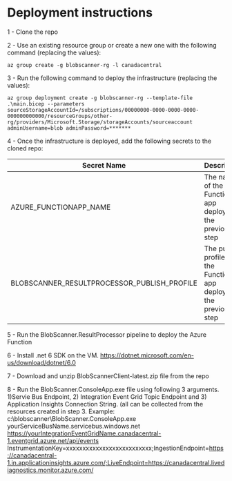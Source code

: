 # Deployment instructions

1 - Clone the repo

2 - Use an existing resource group or create a new one with the following command (replacing the values):
```
az group create -g blobscanner-rg -l canadacentral
```

3 - Run the following command to deploy the infrastructure (replacing the values):
```
az group deployment create -g blobscanner-rg --template-file .\main.bicep --parameters sourceStorageAccountId=/subscriptions/00000000-0000-0000-0000-000000000000/resourceGroups/other-rg/providers/Microsoft.Storage/storageAccounts/sourceaccount adminUsername=blob adminPassword=*******
```

4 - Once the infrastructure is deployed, add the following secrets to the cloned repo:

| Secret Name | Description
|-------------|------------
| AZURE_FUNCTIONAPP_NAME | The name of the Function app deployed in the previous step |
| BLOBSCANNER_RESULTPROCESSOR_PUBLISH_PROFILE | The publish profile of the Function app deployed in the previous step |

5 - Run the BlobScanner.ResultProcessor pipeline to deploy the Azure Function

6 - Install .net 6 SDK on the VM. https://dotnet.microsoft.com/en-us/download/dotnet/6.0

7 - Download and unzip BlobScannerClient-latest.zip file from the repo

8 - Run the BlobScanner.ConsoleApp.exe file using  following 3 arguments. 1)Servie Bus Endpoint, 2) Integration Event Grid Topic Endpoint and 3) Application Insights
Connection String. (all can be collected from the resources created in step 3.
Example: c:\blobscanner\BlobScanner.ConsoleApp.exe yourServiceBusName.servicebus.windows.net https://yourIntegrationEventGridName.canadacentral-1.eventgrid.azure.net/api/events InstrumentationKey=xxxxxxxxxxxxxxxxxxxxxxxxxx;IngestionEndpoint=https://canadacentral-1.in.applicationinsights.azure.com/;LiveEndpoint=https://canadacentral.livediagnostics.monitor.azure.com/
